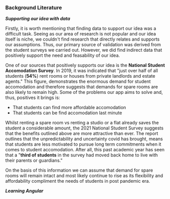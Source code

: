 ### Background Literature

***Supporting our idea with data***

Firstly, it is worth mentioning that finding data to support our idea was a difficult task. Seeing as our area of research is not popular and our idea itself is niche, we couldn't find research that directly relates and supports our assumptions. Thus, our primary source of validation was derived from the student surveys we carried out. However, we did find indirect data that positively support the need and feasability of our idea. 

One of our sources that positively supports our idea is the **National Student Accomodation Survey**. In 2019, it was indicated that "just over half of all students (**54%**) rent rooms or houses from private landlords and estate agents." This figure, demonstrates the enormous demand for student accomodation and therefore suggests that demands for spare rooms are also likely to remain high. Some of the problems our app aims to solve and, thus, positives it brings is:

- That students can find more affordable accomodation
- That students can be find accomodation last minute

Whilst renting a spare room vs renting a studio or a flat already saves the student a considerable amount, the 2021 National Student Survey suggests that the benefits outlined above are more attractive than ever. The report outlines that the unpredictability and uncertainty covid has brought, means that students are less motivated to pursue long term commitments when it comes to student accomodation. After all, this past academic year has seen that a "**third of students** in the survey had moved back home to live with their parents or guardians." 

On the basis of this information we can assume that demand for spare rooms will remain intact and most likely continue to rise as its flexibility and affordability compliment the needs of students in post pandemic era.

***Learning Angular***



